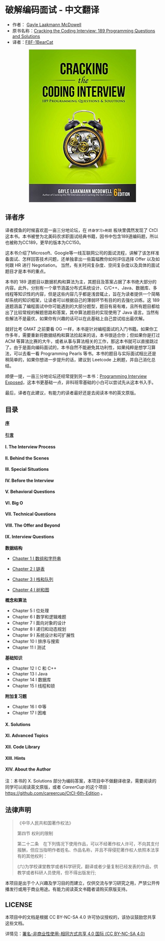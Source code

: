 # 破解编码面试 - 中文翻译 

- 作者： [Gayle Laakmann McDowell](http://www.gayle.com/contact/)
- 原书名称：[Cracking the Coding Interview: 189 Programming Questions and Solutions](https://www.amazon.com/Cracking-Coding-Interview-6th-Edition/dp/0984782850)
- 译者：[F8F-1BearCat](https://f8f-1bearcat.github.io/about/) 

<div align=center><img src="img/Cover.jpg"/></div>



## 译者序

译者摸鱼的时候喜欢逛一亩三分地论坛，在 `终身学习>刷题` 板块里偶然发现了 CtCI 这本书。本书被誉为北美码农求职面试经典书籍，因书中包含189道编码题，所以也被称为CC189，更早的版本为CC150。

这本书介绍了Microsoft、Google等一线互联网公司的面试流程，讲解了该怎样准备面试、怎样回答技术问题，还单独拿出一些篇幅教你如何评估选择 Offer 以及如何跟 HR 进行 Negotiation。 当然，有关时间复杂度、空间复杂度以及具体的面试题目才是本书的重点。

本书的 189 道题目以数据机构和算法为主，其题目及答案占据了本书绝大部分的内容。此外，分别有一个章节涵盖分布式系统设计、C/C++、Java、数据库、多线程等知识性的内容，但是这些内容几乎都是浅尝辄止，旨在为读者提供一个简略却系统的知识框架，让读者可以根据自己的薄弱环节有目的的去强化训练。这 189 道题涵盖了编程面试中你可能遇到的大部分题型，题目有易有难，且所有题目都给出了比较常规的解题思路和答案，其中算法题目的实现使用了 Java 语言。当然有些解法不是最优，如果你有兴趣的话可以在此基础上自己尝试给出最优解。

就好比考 GMAT 之前要看 OG 一样，本书是针对编程面试的入门书籍。如果你工作多年，需要重新将数据结构和算法捡起来的话，本书很适合你；但如果你是打过 ACM 等算法比赛的大牛，或者从事与算法相关的工作，那这本书就可以直接跳过了。由于是面向编码面试的，本书自然不能避免其功利性，如果纯粹是想学习算法，可以去看一看 Programming Pearls 等书。本书的题目与实际面试相比还是稍简单的，如果你想进一步提升的话，建议到 Leetcode 上刷题，并自己消化总结。

顺便一提，一亩三分地论坛还经常提到另一本书：[Programming Interview Exposed](https://www.amazon.com/Programming-Interviews-Exposed-Secrets-Landing/dp/1118261364/?&_encoding=UTF8&tag=1point3acres-20&linkCode=ur2&linkId=f4a9f284abef2e91bbc0bc39a9cc3967&camp=1789&creative=9325)，这本书更基础一点，非科班零基础的小白可以尝试先从这本书入手。

最后，译者在此建议，有能力的读者最好还是去阅读本书的英文原版。

## 目录

#### [序](Foreword.md)

#### [引言](Introduction.md)

#### I. The Interview Process
#### II. Behind the Scenes
#### III. Special Situations
#### IV. Before the Interview
#### V. Behavioral Questions
#### VI. Big O
#### VII. Technical Questions
#### VIII. The Offer and Beyond
#### IX. Interview Questions

**数据结构**

- [Chapter 1 I 数组和字符串](Chapter_1_Arrays_and_Strings.md)

- [Chapter 2 I 链表](Chapter_2_Linked_Lists.md)

- [Chapter 3 I 栈和队列](Chapter_3_Stacks_and_Queues.md)
- [Chapter 4 I 树和图](Chapter_4_Trees_and_Graphs.md)

**概念和算法**

- Chapter 5 I 位处理
- Chapter 6 I 数学和逻辑难题
- Chapter 7 I 面向对象的设计
- Chapter 8 I 递归和动态规划
- Chapter 9 I 系统设计和可扩展性
- Chapter 10 I 排序与搜索
- Chapter 11 I 测试

**基础知识**

- Chapter 12 I C 和 C++
- Chapter 13 I Java
- Chapter 14 I 数据库
- Chapter 15 I 线程和锁

**附加复习题**

- Chapter 16 I 中等
- Chapter 17 I 困难

#### X. Solutions
#### XI. Advanced Topics
#### XII. Code Library
#### XIII. Hints
#### XIV. About the Author

注：本书的 X. Solutions 部分为编码答案，本项目中不做翻译收录，需要阅读的同学可以阅读英文原版，或者 *CareerCup* 的这个项目：https://github.com/careercup/CtCI-6th-Edition 。

## 法律声明

> 《中华人民共和国著作权法》
>
> 第四节 权利的限制
>
> 第二十二条　在下列情况下使用作品，可以不经著作权人许可，不向其支付报酬，但应当指明作者姓名、作品名称，并且不得侵犯著作权人依照本法享有的其他权利：
>
> (六)为学校课堂教学或者科学研究，翻译或者少量复制已经发表的作品，供教学或者科研人员使用，但不得出版发行;

本项目是出于个人兴趣及学习目的而建立，仅供交流与学习研究之用，严禁公开传播发行或用于商业用途。有能力阅读英文书籍者请购买原版支持。

## LICENSE

本项目中的文档是根据 CC BY-NC-SA 4.0 许可协议授权的，该协议鼓励您共享这些文档。

详情见：[署名-非商业性使用-相同方式共享 4.0 国际  (CC BY-NC-SA 4.0)](https://creativecommons.org/licenses/by-nc-sa/4.0/deed.zh)